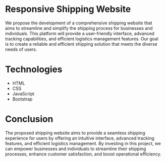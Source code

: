 # Responsive Shipping Website
We propose the development of a comprehensive shipping website that aims to streamline and simplify the shipping process for businesses and individuals. This platform will provide a user-friendly interface, advanced tracking capabilities, and efficient logistics management features. Our goal is to create a reliable and efficient shipping solution that meets the diverse needs of users.

# Technologies
- HTML
- CSS
- JavaScript
- Bootstrap

# Conclusion
The proposed shipping website aims to provide a seamless shipping experience for users by offering an intuitive interface, advanced tracking features, and efficient logistics management. By investing in this project, we can empower businesses and individuals to streamline their shipping processes, enhance customer satisfaction, and boost operational efficiency.
